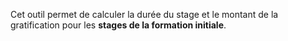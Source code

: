 ﻿Cet outil permet de calculer la durée du stage et le montant de la gratification pour les **stages de la formation initiale**.